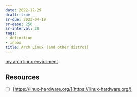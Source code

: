```yaml
---
date: 2022-12-29
draft: true
sr-due: 2023-04-19
sr-ease: 250
sr-interval: 28
tags:
- definition
- inbox
title: Arch Linux (and other distros)
---
```

   
[my arch linux enviroment](./my%20arch%20linux%20enviroment.md)   
   
## Resources   
   
   
- [ ] [https://linux-hardware.org/](https://linux-hardware.org/)